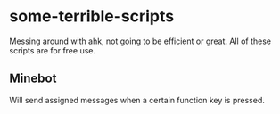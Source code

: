 # some-terrible-scripts
Messing around with ahk, not going to be efficient or great. All of these scripts are for free use.

## Minebot
Will send assigned messages when a certain function key is pressed.
